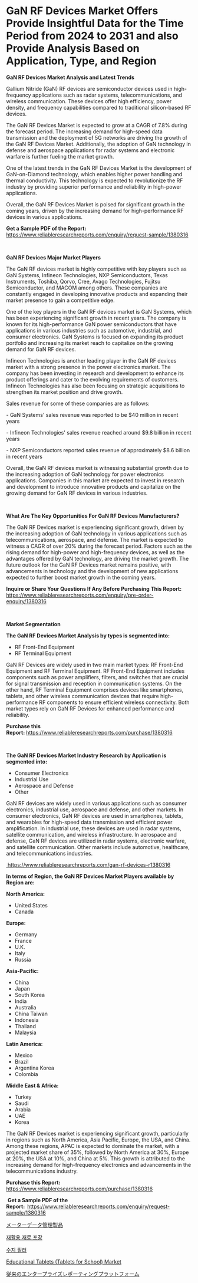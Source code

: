 <p><h1>GaN RF Devices Market Offers Provide Insightful Data for the Time Period from 2024 to 2031 and also Provide Analysis Based on Application, Type, and Region</h1></p><p><strong>GaN RF Devices Market Analysis and Latest Trends</strong></p>
<p><p>Gallium Nitride (GaN) RF devices are semiconductor devices used in high-frequency applications such as radar systems, telecommunications, and wireless communication. These devices offer high efficiency, power density, and frequency capabilities compared to traditional silicon-based RF devices.</p><p>The GaN RF Devices Market is expected to grow at a CAGR of 7.8% during the forecast period. The increasing demand for high-speed data transmission and the deployment of 5G networks are driving the growth of the GaN RF Devices Market. Additionally, the adoption of GaN technology in defense and aerospace applications for radar systems and electronic warfare is further fueling the market growth.</p><p>One of the latest trends in the GaN RF Devices Market is the development of GaN-on-Diamond technology, which enables higher power handling and thermal conductivity. This technology is expected to revolutionize the RF industry by providing superior performance and reliability in high-power applications.</p><p>Overall, the GaN RF Devices Market is poised for significant growth in the coming years, driven by the increasing demand for high-performance RF devices in various applications.</p></p>
<p><strong>Get a Sample PDF of the Report:&nbsp;</strong> <a href="https://www.reliableresearchreports.com/enquiry/request-sample/1380316">https://www.reliableresearchreports.com/enquiry/request-sample/1380316</a></p>
<p>&nbsp;</p>
<p><strong>GaN RF Devices Major Market Players</strong></p>
<p><p>The GaN RF devices market is highly competitive with key players such as GaN Systems, Infineon Technologies, NXP Semiconductors, Texas Instruments, Toshiba, Qorvo, Cree, Avago Technologies, Fujitsu Semiconductor, and MACOM among others. These companies are constantly engaged in developing innovative products and expanding their market presence to gain a competitive edge.</p><p>One of the key players in the GaN RF devices market is GaN Systems, which has been experiencing significant growth in recent years. The company is known for its high-performance GaN power semiconductors that have applications in various industries such as automotive, industrial, and consumer electronics. GaN Systems is focused on expanding its product portfolio and increasing its market reach to capitalize on the growing demand for GaN RF devices.</p><p>Infineon Technologies is another leading player in the GaN RF devices market with a strong presence in the power electronics market. The company has been investing in research and development to enhance its product offerings and cater to the evolving requirements of customers. Infineon Technologies has also been focusing on strategic acquisitions to strengthen its market position and drive growth.</p><p>Sales revenue for some of these companies are as follows:</p><p>- GaN Systems' sales revenue was reported to be $40 million in recent years</p><p>- Infineon Technologies' sales revenue reached around $9.8 billion in recent years</p><p>- NXP Semiconductors reported sales revenue of approximately $8.6 billion in recent years</p><p>Overall, the GaN RF devices market is witnessing substantial growth due to the increasing adoption of GaN technology for power electronics applications. Companies in this market are expected to invest in research and development to introduce innovative products and capitalize on the growing demand for GaN RF devices in various industries.</p></p>
<p>&nbsp;</p>
<p><strong>What Are The Key Opportunities For GaN RF Devices Manufacturers?</strong></p>
<p><p>The GaN RF Devices market is experiencing significant growth, driven by the increasing adoption of GaN technology in various applications such as telecommunications, aerospace, and defense. The market is expected to witness a CAGR of over 20% during the forecast period. Factors such as the rising demand for high-power and high-frequency devices, as well as the advantages offered by GaN technology, are driving the market growth. The future outlook for the GaN RF Devices market remains positive, with advancements in technology and the development of new applications expected to further boost market growth in the coming years.</p></p>
<p><strong>Inquire or Share Your Questions If Any Before Purchasing This Report:</strong> <a href="https://www.reliableresearchreports.com/enquiry/pre-order-enquiry/1380316">https://www.reliableresearchreports.com/enquiry/pre-order-enquiry/1380316</a></p>
<p>&nbsp;</p>
<p><strong>Market Segmentation</strong></p>
<p><strong>The GaN RF Devices Market Analysis by types is segmented into:</strong></p>
<p><ul><li>RF Front-End Equipment</li><li>RF Terminal Equipment</li></ul></p>
<p><p>GaN RF Devices are widely used in two main market types: RF Front-End Equipment and RF Terminal Equipment. RF Front-End Equipment includes components such as power amplifiers, filters, and switches that are crucial for signal transmission and reception in communication systems. On the other hand, RF Terminal Equipment comprises devices like smartphones, tablets, and other wireless communication devices that require high-performance RF components to ensure efficient wireless connectivity. Both market types rely on GaN RF Devices for enhanced performance and reliability.</p></p>
<p><strong>Purchase this Report:&nbsp;</strong><a href="https://www.reliableresearchreports.com/purchase/1380316">https://www.reliableresearchreports.com/purchase/1380316</a></p>
<p>&nbsp;</p>
<p><strong>The GaN RF Devices Market Industry Research by Application is segmented into:</strong></p>
<p><ul><li>Consumer Electronics</li><li>Industrial Use</li><li>Aerospace and Defense</li><li>Other</li></ul></p>
<p><p>GaN RF devices are widely used in various applications such as consumer electronics, industrial use, aerospace and defense, and other markets. In consumer electronics, GaN RF devices are used in smartphones, tablets, and wearables for high-speed data transmission and efficient power amplification. In industrial use, these devices are used in radar systems, satellite communication, and wireless infrastructure. In aerospace and defense, GaN RF devices are utilized in radar systems, electronic warfare, and satellite communication. Other markets include automotive, healthcare, and telecommunications industries.</p></p>
<p><a href="https://www.reliableresearchreports.com/gan-rf-devices-r1380316">&nbsp;https://www.reliableresearchreports.com/gan-rf-devices-r1380316</a></p>
<p><strong>In terms of Region, the GaN RF Devices Market Players available by Region are:</strong></p>
<p>
    <p> <strong> North America: </strong>
        <ul>
            <li>United States</li>
            <li>Canada</li>
        </ul>
        </p> 
    <p> <strong> Europe: </strong>
        <ul>
            <li>Germany</li>
            <li>France</li>
            <li>U.K.</li>
            <li>Italy</li>
            <li>Russia</li>
        </ul>
        </p> 
    <p> <strong> Asia-Pacific: </strong>
        <ul>
            <li>China</li>
            <li>Japan</li>
            <li>South Korea</li>
            <li>India</li>
            <li>Australia</li>
            <li>China Taiwan</li>
            <li>Indonesia</li>
            <li>Thailand</li>
            <li>Malaysia</li>
        </ul>
        </p> 
    <p> <strong> Latin America: </strong>
        <ul>
            <li>Mexico</li>
            <li>Brazil</li>
            <li>Argentina Korea</li>
            <li>Colombia</li>
        </ul>
        </p> 
    <p> <strong> Middle East & Africa: </strong>
        <ul>
            <li>Turkey</li>
            <li>Saudi</li>
            <li>Arabia</li>
            <li>UAE</li>
            <li>Korea</li>
        </ul>
    </p>
    </p>
<p><p>The GaN RF Devices market is experiencing significant growth, particularly in regions such as North America, Asia Pacific, Europe, the USA, and China. Among these regions, APAC is expected to dominate the market, with a projected market share of 35%, followed by North America at 30%, Europe at 20%, the USA at 10%, and China at 5%. This growth is attributed to the increasing demand for high-frequency electronics and advancements in the telecommunications industry.</p></p>
<p><strong>Purchase this Report: </strong><a href="https://www.reliableresearchreports.com/purchase/1380316">https://www.reliableresearchreports.com/purchase/1380316</a></p>
<p>&nbsp;<strong>Get a Sample PDF of the Report:&nbsp;&nbsp;</strong><a href="https://www.reliableresearchreports.com/enquiry/request-sample/1380316">https://www.reliableresearchreports.com/enquiry/request-sample/1380316</a></p>
<p><strong></strong></p>
<p><p><a href="https://github.com/klon646/Market-Research-Report-List-1/blob/main/1237929147765.md">メーターデータ管理製品</a></p><p><a href="https://github.com/amuji413411/Market-Research-Report-List-1/blob/main/4617536156978.md">재활용 재료 포장</a></p><p><a href="https://github.com/msujons1512/Market-Research-Report-List-1/blob/main/2157991156977.md">수지 필러</a></p><p><a href="https://github.com/RichRobinson5/Market-Research-Report-List-5/blob/main/educational-tablets-tablets-for-school-market.md">Educational Tablets (Tablets for School) Market</a></p><p><a href="https://github.com/EstaSprer20231/Market-Research-Report-List-2/blob/main/4137934147764.md">従来のエンタープライズレポーティングプラットフォーム</a></p></p>